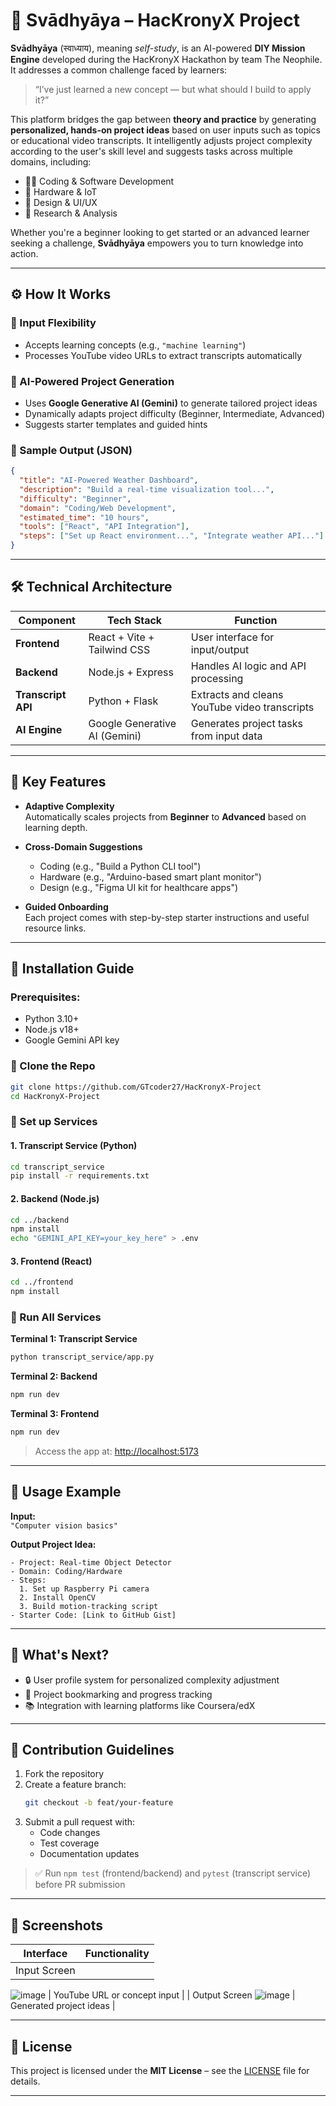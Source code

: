 # 🚀 Svādhyāya – HacKronyX Project

**Svādhyāya** (स्वाध्याय), meaning *self-study*, is an AI-powered **DIY Mission Engine** developed during the HacKronyX Hackathon by team The Neophile.
It addresses a common challenge faced by learners:

> “I’ve just learned a new concept — but what should I build to apply it?”

This platform bridges the gap between **theory and practice** by generating **personalized, hands-on project ideas** based on user inputs such as topics or educational video transcripts. It intelligently adjusts project complexity according to the user's skill level and suggests tasks across multiple domains, including:

- 🧑‍💻 Coding & Software Development  
- 🔌 Hardware & IoT  
- 🎨 Design & UI/UX  
- 🔬 Research & Analysis  

Whether you're a beginner looking to get started or an advanced learner seeking a challenge, **Svādhyāya** empowers you to turn knowledge into action.

---

## ⚙️ How It Works

### 🔹 Input Flexibility
- Accepts learning concepts (e.g., `"machine learning"`)
- Processes YouTube video URLs to extract transcripts automatically

### 🔹 AI-Powered Project Generation
- Uses **Google Generative AI (Gemini)** to generate tailored project ideas
- Dynamically adapts project difficulty (Beginner, Intermediate, Advanced)
- Suggests starter templates and guided hints

### 🔹 Sample Output (JSON)
```json
{
  "title": "AI-Powered Weather Dashboard",
  "description": "Build a real-time visualization tool...",
  "difficulty": "Beginner",
  "domain": "Coding/Web Development",
  "estimated_time": "10 hours",
  "tools": ["React", "API Integration"],
  "steps": ["Set up React environment...", "Integrate weather API..."]
}
```

---

## 🛠️ Technical Architecture

| Component         | Tech Stack                  | Function                                      |
|------------------|-----------------------------|-----------------------------------------------|
| **Frontend**      | React + Vite + Tailwind CSS | User interface for input/output               |
| **Backend**       | Node.js + Express           | Handles AI logic and API processing           |
| **Transcript API**| Python + Flask              | Extracts and cleans YouTube video transcripts |
| **AI Engine**     | Google Generative AI (Gemini)| Generates project tasks from input data       |

---

## 🧩 Key Features

- **Adaptive Complexity**  
  Automatically scales projects from **Beginner** to **Advanced** based on learning depth.

- **Cross-Domain Suggestions**  
  - Coding (e.g., "Build a Python CLI tool")  
  - Hardware (e.g., "Arduino-based smart plant monitor")  
  - Design (e.g., "Figma UI kit for healthcare apps")

- **Guided Onboarding**  
  Each project comes with step-by-step starter instructions and useful resource links.

---

## 🚧 Installation Guide

### Prerequisites:
- Python 3.10+
- Node.js v18+
- Google Gemini API key

### 🔹 Clone the Repo
```bash
git clone https://github.com/GTcoder27/HacKronyX-Project
cd HacKronyX-Project
```

### 🔹 Set up Services

#### 1. Transcript Service (Python)
```bash
cd transcript_service
pip install -r requirements.txt
```

#### 2. Backend (Node.js)
```bash
cd ../backend
npm install
echo "GEMINI_API_KEY=your_key_here" > .env
```

#### 3. Frontend (React)
```bash
cd ../frontend
npm install
```

### 🔹 Run All Services

**Terminal 1: Transcript Service**
```bash
python transcript_service/app.py
```

**Terminal 2: Backend**
```bash
npm run dev
```

**Terminal 3: Frontend**
```bash
npm run dev
```

> Access the app at: [http://localhost:5173](http://localhost:5173)

---

## 🎯 Usage Example

**Input:**  
`"Computer vision basics"`

**Output Project Idea:**
```
- Project: Real-time Object Detector  
- Domain: Coding/Hardware  
- Steps:
  1. Set up Raspberry Pi camera
  2. Install OpenCV
  3. Build motion-tracking script
- Starter Code: [Link to GitHub Gist]
```

---

## 🌟 What's Next?

- 🔒 User profile system for personalized complexity adjustment
- 📌 Project bookmarking and progress tracking
- 📚 Integration with learning platforms like Coursera/edX

---

## 👥 Contribution Guidelines

1. Fork the repository
2. Create a feature branch:
   ```bash
   git checkout -b feat/your-feature
   ```
3. Submit a pull request with:
   - Code changes
   - Test coverage
   - Documentation updates

> ✅ Run `npm test` (frontend/backend) and `pytest` (transcript service) before PR submission

---

## 📸 Screenshots

| Interface | Functionality |
|-----------|----------------|
| Input Screen
![image](https://github.com/user-attachments/assets/39853e51-fa06-4dbe-9bff-c626c18d9129)
 | YouTube URL or concept input |
| Output Screen ![image](https://github.com/user-attachments/assets/56729bf9-3beb-4e51-9a96-bc65d8304293)
 | Generated project ideas |

---

## 📜 License

This project is licensed under the **MIT License** – see the [LICENSE](./LICENSE) file for details.

---


